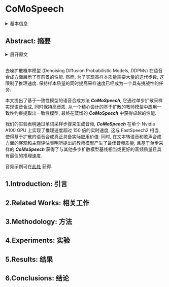 # CoMoSpeech

<details>
<summary>基本信息</summary>

- 标题: "CoMoSpeech: One-Step Speech and Singing Voice Synthesis via Consistency Model"
- 作者: 
  - 01 Zhen Ye, 
  - 02 Wei Xue, 
  - 03 Xu Tan, 
  - 04 Jie Chen, 
  - 05 Qifeng Liu, 
  - 06 Yike Guo
- 链接: 
  - [ArXiv](https://arxiv.org/abs/2305.06908) v4
  - [Publication](https://doi.org/10.1145/3581783.3612061) ACM MM2023
  - [Github](https://github.com/zhenye234/CoMoSpeech)
  - [Demo](https://comospeech.github.io/)
- 文件: 
  - [ArXiv](_PDF/2305.06908v4__CoMoSpeech__One-Step_Speech_&_Singing_Voice_Synthesis_via_Consistency_Model.pdf)
  - [Publication](_PDF/2305.06908p0__CoMoSpeech__ACM_MultiMedia2023.pdf)

</details>

## Abstract: 摘要

<details>
<summary>展开原文</summary>

Denoising Diffusion Probabilistic Models (DDPMs) have shown promising performance for speech synthesis.
However, a large number of iterative steps are required to achieve high sample quality, which restricts the inference speed.
Maintaining sample quality while increasing sampling speed has become a challenging task.
In this paper, we propose a ***Consistency Model-based Speech synthesis method, CoMoSpeech***, which achieve speech synthesis through a single diffusion sampling step while achieving high audio quality.
The consistency constraint is applied to distill a consistency model from a well-designed diffusion-based teacher model, which ultimately yields superior performances in the distilled ***CoMoSpeech***.
Our experiments show that by generating audio recordings by a single sampling step, the ***CoMoSpeech*** achieves an inference speed more than 150 times faster than real-time on a single NVIDIA A100 GPU, which is comparable to FastSpeech2, making diffusion-sampling based speech synthesis truly practical.
Meanwhile, objective and subjective evaluations on text-to-speech and singing voice synthesis show that the proposed teacher models yield the best audio quality, and the one-step sampling based ***CoMoSpeech*** achieves the best inference speed with better or comparable audio quality to other conventional multi-step diffusion model baselines.
Audio samples are available at [this https URL](https://comospeech.github.io/).

</details>
<br>

去噪扩散概率模型 (Denoising Diffusion Probabilistic Models, DDPMs) 在语音合成方面展示了有前景的性能.
然而, 为了实现高样本质量需要大量的迭代步数, 这限制了推理速度.
保持样本质量的同时提高采样速度已经成为一个具有挑战性的任务.

本文提出了基于一致性模型的语音合成方法 ***CoMoSpeech***, 它通过单步扩散采样实现语音合成, 同时保持高音质.
从一个精心设计的基于扩散的教师模型中应用一致性约束提取出一致性模型, 最终在蒸馏的 ***CoMoSpeech*** 中获得卓越的性能.

我们的实验表明通过单词采样步骤来生成音频, ***CoMoSpeech*** 在单个 Nvidia A100 GPU 上实现了推理速度超过 150 倍的实时速度, 这与 FastSpeech2 相当, 使得基于扩散的语音合成真正具备实际应用价值.
同时, 在文本转语音和歌声合成方面的客观和主观评估表明所提出的教师模型产生了最佳音频质量, 且基于单步采样的 ***CoMoSpeech*** 获得了与其他多步扩散模型基线相当或更好的音频质量且具有最佳的推理速度.

音频示例可在[此处](https://comospeech.github.io/) 获得.

## 1.Introduction: 引言

## 2.Related Works: 相关工作

## 3.Methodology: 方法

## 4.Experiments: 实验

## 5.Results: 结果

## 6.Conclusions: 结论
